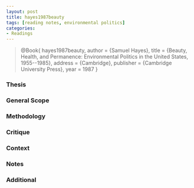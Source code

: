 ```yaml
---
layout: post
title: hayes1987beauty
tags: [reading notes, environmental politics]
categories:
- Readings
---
```


> @Book{ hayes1987beauty,
>	author      = {Samuel Hayes},
>	title       = {Beauty, Health, and Permanence: Environmental Politics
 	in the United States, 1955--1985},
>	address     = {Cambridge},
>	publisher   = {Cambridge University Press},
>	year        = 1987
> }

### Thesis

### General Scope

### Methodology

### Critique

### Context

### Notes

### Additional
